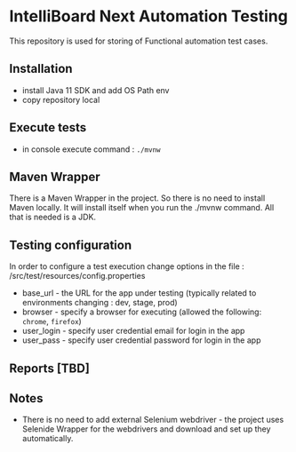 # IntelliBoard Next Automation Testing 

This repository is used for storing of Functional automation test cases.

## Installation
- install Java 11 SDK and add OS Path env
- copy repository local

## Execute tests
 - in console execute command : `./mvnw`

## Maven Wrapper

There is a Maven Wrapper in the project. So there is no need to install Maven locally.
It will install itself when you run the ./mvnw command. All that is needed is a JDK.

## Testing configuration

In order to configure a test execution change options in the file : /src/test/resources/config.properties
* base_url - the URL for the app under testing (typically related to environments changing : dev, stage, prod)
* browser - specify a browser for executing (allowed the following: `chrome`, `firefox`)
* user_login - specify user credential email for login in the app
* user_pass - specify user credential password for login in the app

## Reports [TBD]

## Notes
* There is no need to add external Selenium webdriver - the project uses Selenide Wrapper for the webdrivers 
   and download and set up they automatically.